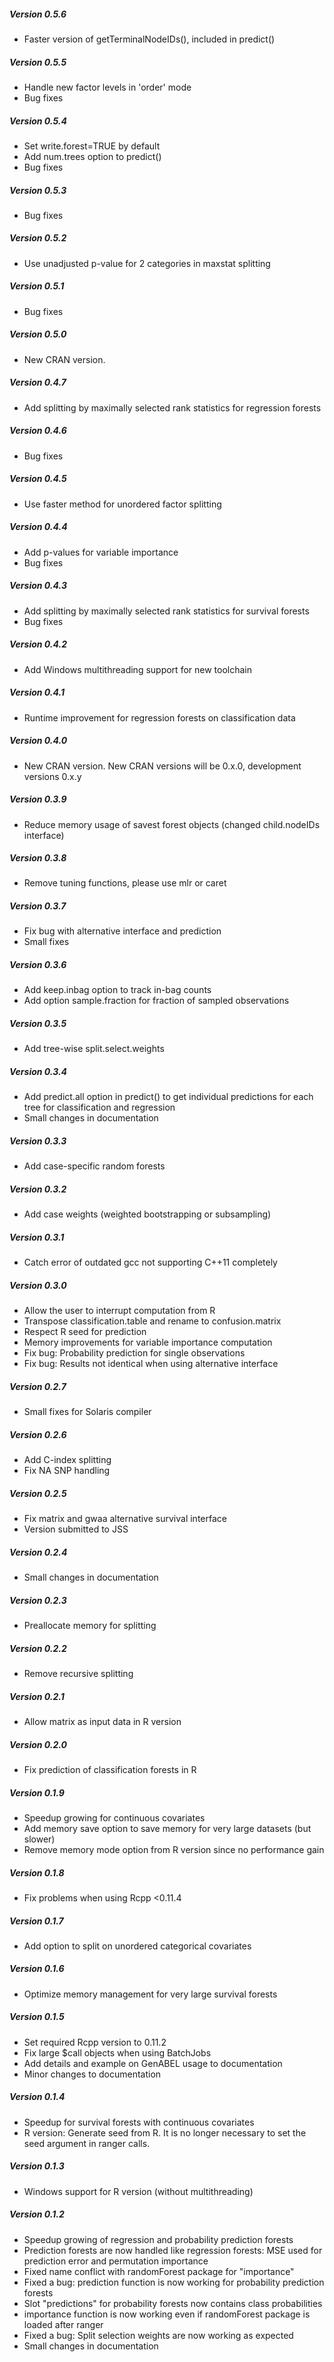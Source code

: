 ##### Version 0.5.6
* Faster version of getTerminalNodeIDs(), included in predict()

##### Version 0.5.5
* Handle new factor levels in 'order' mode
* Bug fixes

##### Version 0.5.4
* Set write.forest=TRUE by default
* Add num.trees option to predict()
* Bug fixes

##### Version 0.5.3
* Bug fixes

##### Version 0.5.2
* Use unadjusted p-value for 2 categories in maxstat splitting

##### Version 0.5.1
* Bug fixes

##### Version 0.5.0
* New CRAN version.

##### Version 0.4.7
* Add splitting by maximally selected rank statistics for regression forests

##### Version 0.4.6
* Bug fixes

##### Version 0.4.5
* Use faster method for unordered factor splitting

##### Version 0.4.4
* Add p-values for variable importance
* Bug fixes

##### Version 0.4.3
* Add splitting by maximally selected rank statistics for survival forests
* Bug fixes

##### Version 0.4.2
* Add Windows multithreading support for new toolchain

##### Version 0.4.1
* Runtime improvement for regression forests on classification data

##### Version 0.4.0
* New CRAN version. New CRAN versions will be 0.x.0, development versions 0.x.y

##### Version 0.3.9
* Reduce memory usage of savest forest objects (changed child.nodeIDs interface)

##### Version 0.3.8
* Remove tuning functions, please use mlr or caret

##### Version 0.3.7
* Fix bug with alternative interface and prediction
* Small fixes

##### Version 0.3.6
* Add keep.inbag option to track in-bag counts
* Add option sample.fraction for fraction of sampled observations

##### Version 0.3.5
* Add tree-wise split.select.weights

##### Version 0.3.4
* Add predict.all option in predict() to get individual predictions for each tree for classification and regression
* Small changes in documentation

##### Version 0.3.3
* Add case-specific random forests

##### Version 0.3.2
* Add case weights (weighted bootstrapping or subsampling)

##### Version 0.3.1
* Catch error of outdated gcc not supporting C++11 completely

##### Version 0.3.0
* Allow the user to interrupt computation from R
* Transpose classification.table and rename to confusion.matrix
* Respect R seed for prediction
* Memory improvements for variable importance computation
* Fix bug: Probability prediction for single observations
* Fix bug: Results not identical when using alternative interface

##### Version 0.2.7 
* Small fixes for Solaris compiler

##### Version 0.2.6 
* Add C-index splitting
* Fix NA SNP handling

##### Version 0.2.5 
* Fix matrix and gwaa alternative survival interface
* Version submitted to JSS

##### Version 0.2.4 
* Small changes in documentation

##### Version 0.2.3 
* Preallocate memory for splitting

##### Version 0.2.2 
* Remove recursive splitting

##### Version 0.2.1 
* Allow matrix as input data in R version

##### Version 0.2.0 
* Fix prediction of classification forests in R

##### Version 0.1.9 
* Speedup growing for continuous covariates
* Add memory save option to save memory for very large datasets (but slower)
* Remove memory mode option from R version since no performance gain

##### Version 0.1.8 
* Fix problems when using Rcpp <0.11.4

##### Version 0.1.7 
* Add option to split on unordered categorical covariates

##### Version 0.1.6 
* Optimize memory management for very large survival forests

##### Version  0.1.5 
* Set required Rcpp version to 0.11.2
* Fix large $call objects when using BatchJobs
* Add details and example on GenABEL usage to documentation
* Minor changes to documentation

##### Version 0.1.4 
* Speedup for survival forests with continuous covariates
* R version: Generate seed from R. It is no longer necessary to set the
  seed argument in ranger calls.

##### Version 0.1.3 
* Windows support for R version (without multithreading)

##### Version 0.1.2 
* Speedup growing of regression and probability prediction forests
* Prediction forests are now handled like regression forests: MSE used for
	prediction error and permutation importance
* Fixed name conflict with randomForest package for "importance"
* Fixed a bug: prediction function is now working for probability
	prediction forests
* Slot "predictions" for probability forests now contains class probabilities
* importance function is now working even if randomForest package is
	loaded after ranger
* Fixed a bug: Split selection weights are now working as expected
* Small changes in documentation
